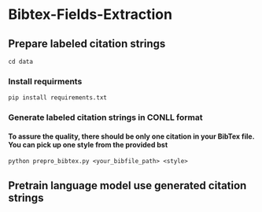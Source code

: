 # Bibtex-Fields-Extraction
## Prepare labeled citation strings 
```
cd data
```
### Install requirments
```
pip install requirements.txt
```
### Generate labeled citation strings in CONLL format
#### To assure the quality, there should be only one citation in your BibTex file. You can pick up one style from the provided bst
```
python prepro_bibtex.py <your_bibfile_path> <style>
```
## Pretrain language model use generated citation strings
